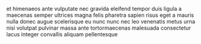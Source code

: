et himenaeos ante vulputate nec gravida eleifend tempor duis ligula a maecenas
semper ultrices magna felis pharetra sapien risus eget a mauris nulla donec
augue scelerisque eu nunc nunc nec leo venenatis metus urna nisi volutpat
pulvinar massa ante tortormaecenas malesuada consectetur lacus integer
convallis aliquam pellentesque